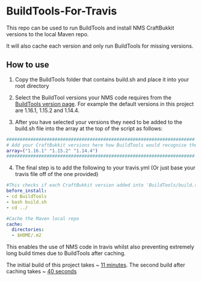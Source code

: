 # BuildTools-For-Travis
This repo can be used to run BuildTools and install NMS CraftBukkit versions to the local Maven repo.

It will also cache each version and only run BuildTools for missing versions.

## How to use
1. Copy the BuildTools folder that contains build.sh and place it into your root directory

2. Select the BuildTool versions your NMS code requires from the [BuildTools version page](https://www.spigotmc.org/wiki/buildtools/#versions). For example the default versions in this project are 1.16.1, 1.15.2 and 1.14.4.

3. After you have selected your versions they need to be added to the build.sh file into the array at the top of the script as follows:

```bash
######################################################################
# Add your CraftBukkit versions here how BuildTools would recognise them!
array=("1.16.1" "1.15.2" "1.14.4")
######################################################################
```

4. The final step is to add the following to your travis.yml (Or just base your travis file off of the one provided)
```yml
#This checks if each CraftBukkit version added into 'BuildTools/build.sh' is cached and if not uses BuildTools to install it.
before_install:
- cd BuildTools
- bash build.sh
- cd ../

#Cache the Maven local repo
cache:
  directories:
  - $HOME/.m2
```

This enables the use of NMS code in travis whilst also preventing extremely long build times due to BuildTools after caching.

The initial build of this project takes ~ [11 minutes](https://travis-ci.com/github/JamesPeters98/BuildTools-For-Travis/builds/174323317).
The second build after caching takes ~ [40 seconds](https://travis-ci.com/github/JamesPeters98/BuildTools-For-Travis/builds/174323677)
